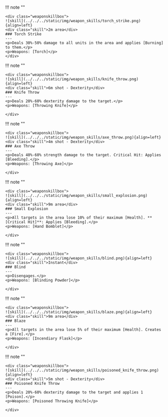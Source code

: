 !!! note ""

    <div class="weaponskillbox">
    ![skill](../../../static/img/weapon_skills/torch_strike.png){align=left}
    <div class="skill">2m area</div>
    ### Torch Strike
    ---
    <p>Deals 30%-50% damage to all units in the area and applies [Burning] to them.</p>
    <p>Weapons: [Torch]</p>
    </div>

!!! note ""

    <div class="weaponskillbox">
    ![skill](../../../static/img/weapon_skills/knife_throw.png){align=left}
    <div class="skill">6m shot - Dexterity</div>
    ### Knife Throw
    ---
    <p>Deals 20%-60% dexterity damage to the target.</p>
    <p>Weapons: [Throwing Knife]</p>

    </div>

!!! note ""

    <div class="weaponskillbox">
    ![skill](../../../static/img/weapon_skills/axe_throw.png){align=left}
    <div class="skill">4m shot - Dexterity</div>
    ### Axe Throw
    ---
    <p>Deals 40%-60% strength damage to the target. Critical Hit: Applies [Bleeding].</p>
    <p>Weapons: [Throwing Axe]</p>

    </div>

!!! note ""

    <div class="weaponskillbox">
    ![skill](../../../static/img/weapon_skills/small_explosion.png){align=left}
    <div class="skill">9m area</div>
    ### Small Explosion
    ---
    <p>All targets in the area lose 10% of their maximum [Health]. **[Critical Hit]**: Applies [Bleeding].</p>
    <p>Weapons: [Hand Bomblet]</p>

    </div>

!!! note ""

    <div class="weaponskillbox">
    ![skill](../../../static/img/weapon_skills/blind.png){align=left}
    <div class="skill">Instant</div>
    ### Blind
    ---
    <p>Disengages.</p>
    <p>Weapons: [Blinding Powder]</p>

    </div>

!!! note ""

    <div class="weaponskillbox">
    ![skill](../../../static/img/weapon_skills/blaze.png){align=left}
    <div class="skill">9m area</div>
    ### Blaze
    ---
    <p>All targets in the area lose 5% of their maximum [Health]. Creates a [Fire].</p>
    <p>Weapons: [Incendiary Flask]</p>

    </div>

!!! note ""

    <div class="weaponskillbox">
    ![skill](../../../static/img/weapon_skills/poisoned_knife_throw.png){align=left}
    <div class="skill">5m shot - Dexterity</div>
    ### Poisoned Knife Throw
    ---
    <p>Deals 20%-60% dexterity damage to the target and applies 1 [Poison].</p>
    <p>Weapons: [Poisoned Throwing Knife]</p>

    </div>
